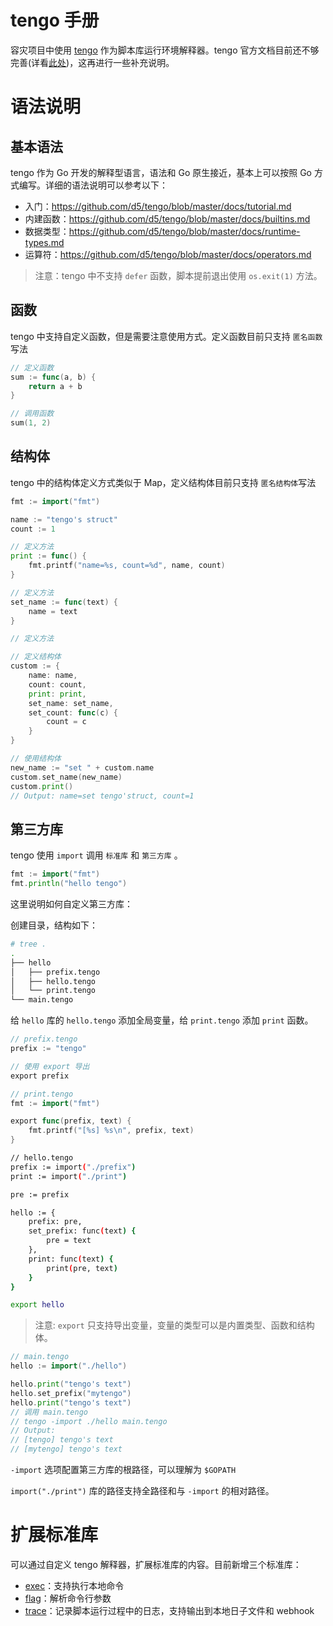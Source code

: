 # tengo 手册

容灾项目中使用 [tengo](https://github.com/d5/tengo)  作为脚本库运行环境解释器。tengo 官方文档目前还不够完善(详看[此处](https://github.com/d5/tengo/blob/master/docs))，这再进行一些补充说明。

# 语法说明

## 基本语法

tengo 作为 Go 开发的解释型语言，语法和 Go 原生接近，基本上可以按照 Go 方式编写。详细的语法说明可以参考以下：

- 入门：https://github.com/d5/tengo/blob/master/docs/tutorial.md
- 内建函数：https://github.com/d5/tengo/blob/master/docs/builtins.md
- 数据类型：https://github.com/d5/tengo/blob/master/docs/runtime-types.md
- 运算符：https://github.com/d5/tengo/blob/master/docs/operators.md

> 注意：tengo 中不支持 `defer` 函数，脚本提前退出使用 `os.exit(1)` 方法。

## 函数

tengo 中支持自定义函数，但是需要注意使用方式。定义函数目前只支持 `匿名函数` 写法

```go
// 定义函数
sum := func(a, b) {
	return a + b
}

// 调用函数
sum(1, 2)
```

## 结构体

tengo 中的结构体定义方式类似于 Map，定义结构体目前只支持 `匿名结构体`写法

```go
fmt := import("fmt")

name := "tengo's struct"
count := 1

// 定义方法
print := func() {
	fmt.printf("name=%s, count=%d", name, count)
}

// 定义方法
set_name := func(text) {
	name = text
}

// 定义方法

// 定义结构体
custom := {
	name: name,
	count: count,
	print: print,
	set_name: set_name,
	set_count: func(c) {
		count = c
	}
}

// 使用结构体
new_name := "set " + custom.name
custom.set_name(new_name)
custom.print()
// Output: name=set tengo'struct, count=1
```

## 第三方库

tengo 使用 `import` 调用 `标准库` 和 `第三方库` 。

```go
fmt := import("fmt")
fmt.println("hello tengo")
```

这里说明如何自定义第三方库：

创建目录，结构如下：

```bash
# tree .
.
├── hello
│   ├── prefix.tengo
│   ├── hello.tengo
│   └── print.tengo
└── main.tengo
```

给 `hello` 库的 `hello.tengo` 添加全局变量，给 `print.tengo` 添加 `print` 函数。

```go
// prefix.tengo
prefix := "tengo"

// 使用 export 导出
export prefix
```

```go
// print.tengo
fmt := import("fmt")

export func(prefix, text) {
	fmt.printf("[%s] %s\n", prefix, text)
}
```

```bash
// hello.tengo
prefix := import("./prefix")
print := import("./print")

pre := prefix

hello := {
	prefix: pre,
	set_prefix: func(text) {
		pre = text
	},
	print: func(text) {
        print(pre, text)
    }
}

export hello
```

> 注意: `export` 只支持导出变量，变量的类型可以是内置类型、函数和结构体。

```go
// main.tengo
hello := import("./hello")

hello.print("tengo's text")
hello.set_prefix("mytengo")
hello.print("tengo's text")
// 调用 main.tengo
// tengo -import ./hello main.tengo
// Output: 
// [tengo] tengo's text
// [mytengo] tengo's text
```

`-import` 选项配置第三方库的根路径，可以理解为 `$GOPATH`

`import("./print")`  库的路径支持全路径和与 `-import` 的相对路径。

# 扩展标准库

可以通过自定义 tengo 解释器，扩展标准库的内容。目前新增三个标准库：

- [exec](https://github.com/olive-io/bee/blob/main/docs/tengo_exec.md)：支持执行本地命令
- [flag](https://github.com/olive-io/bee/blob/main/docs/tengo_flag.md)：解析命令行参数
- [trace](https://github.com/olive-io/bee/blob/main/docs/tengo_trace.md)：记录脚本运行过程中的日志，支持输出到本地日子文件和 webhook